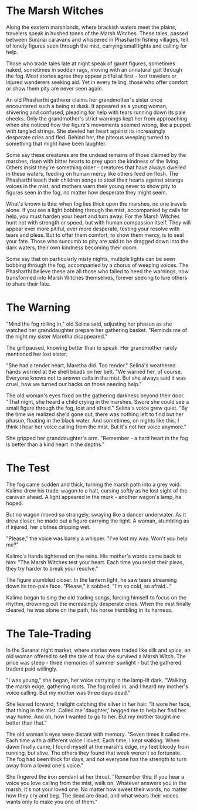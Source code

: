 # The Marsh Witches

Along the eastern marshlands, where brackish waters meet the plains, travelers speak in hushed tones of the Marsh Witches. These tales, passed between Suranai caravans and whispered in Phasharthi fishing villages, tell of lonely figures seen through the mist, carrying small lights and calling for help.

Those who trade tales late at night speak of gaunt figures, sometimes naked, sometimes in sodden rags, moving with an unnatural gait through the fog. Most stories agree they appear pitiful at first - lost travelers or injured wanderers seeking aid. Yet in every telling, those who offer comfort or show them pity are never seen again.

An old Phasharthi gatherer claims her grandmother's sister once encountered such a being at dusk. It appeared as a young woman, shivering and confused, pleading for help with tears running down its pale cheeks. Only the grandmother's strict warnings kept her from approaching when she noticed how the figure's movements seemed wrong, like a puppet with tangled strings. She steeled her heart against its increasingly desperate cries and fled. Behind her, the piteous weeping turned to something that might have been laughter.

Some say these creatures are the undead remains of those claimed by the marshes, risen with bitter hearts to prey upon the kindness of the living. Others insist they're something older - creatures that have always dwelled in these waters, feeding on human mercy like others feed on flesh. The Phasharthi teach their children songs to steel their hearts against strange voices in the mist, and mothers warn their young never to show pity to figures seen in the fog, no matter how desperate they might seem.

What's known is this: when fog lies thick upon the marshes, no one travels alone. If you see a light bobbing through the mist, accompanied by calls for help, you must harden your heart and turn away. For the Marsh Witches hunt not with strength or speed, but with human compassion itself. They will appear ever more pitiful, ever more desperate, testing your resolve with tears and pleas. But to offer them comfort, to show them mercy, is to seal your fate. Those who succumb to pity are said to be dragged down into the dark waters, their own kindness becoming their doom.

Some say that on particularly misty nights, multiple lights can be seen bobbing through the fog, accompanied by a chorus of weeping voices. The Phasharthi believe these are all those who failed to heed the warnings, now transformed into Marsh Witches themselves, forever seeking to lure others to share their fate.

# The Warning

"Mind the fog rolling in," old Selina said, adjusting her phasun as she watched her granddaughter prepare her gathering basket. "Reminds me of the night my sister Maretha disappeared."

The girl paused, knowing better than to speak. Her grandmother rarely mentioned her lost sister.

"She had a tender heart, Maretha did. Too tender." Selina's weathered hands worried at the shell beads on her belt. "We warned her, of course. Everyone knows not to answer calls in the mist. But she always said it was cruel, how we turned our backs on those needing help."

The old woman's eyes fixed on the gathering darkness beyond their door. "That night, she heard a child crying in the marshes. Swore she could see a small figure through the fog, lost and afraid." Selina's voice grew quiet. "By the time we realized she'd gone out, there was nothing left to find but her phasun, floating in the black water. And sometimes, on nights like this, I think I hear her voice calling from the mist. But it's not her voice anymore."

She gripped her granddaughter's arm. "Remember - a hard heart in the fog is better than a kind heart in the depths."

# The Test

The fog came sudden and thick, turning the marsh path into a grey void. Kalimo drew his trade-wagon to a halt, cursing softly as he lost sight of the caravan ahead. A light appeared in the murk - another wagon's lamp, he hoped.

But no wagon moved so strangely, swaying like a dancer underwater. As it drew closer, he made out a figure carrying the light. A woman, stumbling as if injured, her clothes dripping wet.

"Please," the voice was barely a whisper. "I've lost my way. Won't you help me?"

Kalimo's hands tightened on the reins. His mother's words came back to him: "The Marsh Witches test your heart. Each time you resist their pleas, they try harder to break your resolve."

The figure stumbled closer. In the lantern light, he saw tears streaming down its too-pale face. "Please," it sobbed, "I'm so cold, so afraid..."

Kalimo began to sing the old trading songs, forcing himself to focus on the rhythm, drowning out the increasingly desperate cries. When the mist finally cleared, he was alone on the path, his horse trembling in its harness.

# The Tale-Trading

In the Suranai night market, where stories were traded like silk and spice, an old woman offered to sell the tale of how she survived a Marsh Witch. The price was steep - three memories of summer sunlight - but the gathered traders paid willingly.

"I was young," she began, her voice carrying in the lamp-lit dark. "Walking the marsh edge, gathering roots. The fog rolled in, and I heard my mother's voice calling. But my mother was three days dead."

She leaned forward, firelight catching the silver in her hair. "It wore her face, that thing in the mist. Called me 'daughter,' begged me to help her find her way home. And oh, how I wanted to go to her. But my mother taught me better than that."

The old woman's eyes were distant with memory. "Seven times it called me. Each time with a different voice I loved. Each time, I kept walking. When dawn finally came, I found myself at the marsh's edge, my feet bloody from running, but alive. The others they found that week weren't so fortunate. The fog had been thick for days, and not everyone has the strength to turn away from a loved one's voice."

She fingered the iron pendant at her throat. "Remember this: if you hear a voice you love calling from the mist, walk on. Whatever answers you in the marsh, it's not your loved one. No matter how sweet their words, no matter how they cry and beg. The dead are dead, and what wears their voices wants only to make you one of them."
